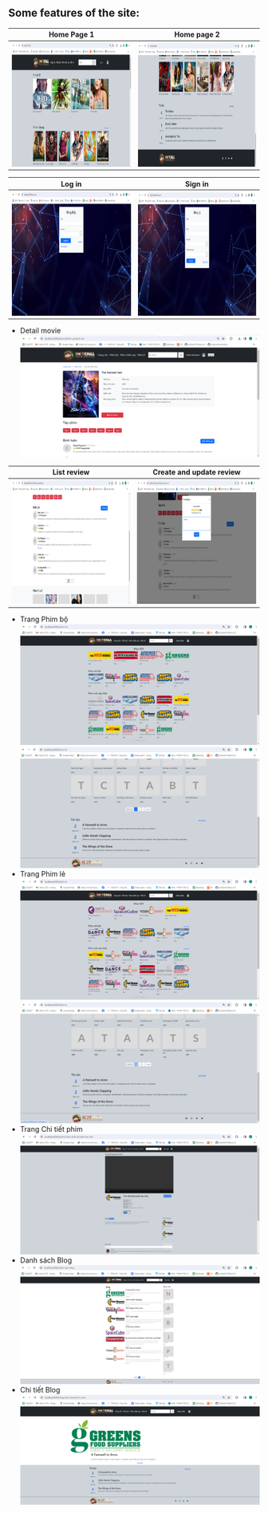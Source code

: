 
## Some features of the site:
Home Page 1                   |                   Home page 2
:---------------------------------:        |      :------------------------------:
<img src="./img_md/trang-chu.png" height="250">  | <img src="./img_md/trang-chu2.png" height="250">

Log in                    |                       Sign in
:---------------------------------:        |      :------------------------------:
<img src="./img_md/dang-nhap.png" height="250">  | <img src="./img_md/dang-ky.png" height="250">

- Detail movie
![](img_md/chi-tiet-phim1.png)

List review                    |                      Create and update review 
:---------------------------------:            |      :------------------------------:
<img src="./img_md/chi-tiet-phim2.png" height="250">  | <img src="./img_md/chi-tiet-phim3.png" height="250">
- Trang Phim bộ
![](img_md/phimBo.png)
![](img_md/phimBo2.png)
- Trang Phim lẻ
![](img_md/phimLe.png)
![](img_md/phimLe2.png)
- Trang Chi tiết phim
![](img_md/chiTietPhim.png)
- Danh sách Blog
![](img_md/danhSachBlog.png)
- Chi tiết Blog
![](img_md/chiTietBlog.png)
